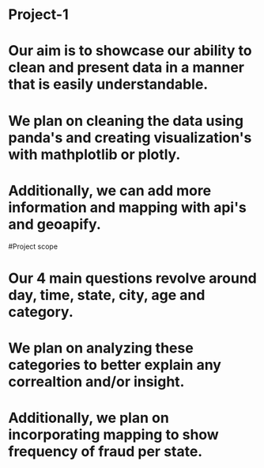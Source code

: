 # Project-1

# Our aim is to showcase our ability to clean and present data in a manner that is easily understandable. 
# We plan on cleaning the data using panda's and creating visualization's with mathplotlib or plotly.
# Additionally, we can add more information and mapping with api's and geoapify.

#Project scope 
# Our 4 main questions revolve around day, time, state, city, age and category. 
# We plan on analyzing these categories to better explain any correaltion and/or insight.
# Additionally, we plan on incorporating mapping to show frequency of fraud per state.

